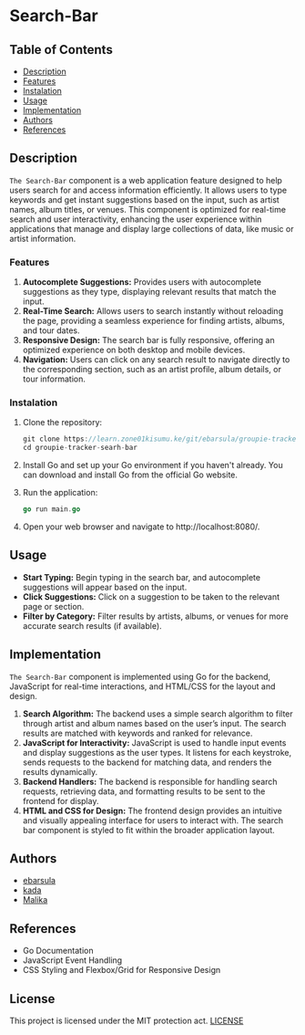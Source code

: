 # Search-Bar

## Table of Contents
- [Description](#description)
- [Features](#features)
- [Instalation](#instalation)
- [Usage](#usage)
- [Implementation](#implementation)
- [Authors](#authors)
- [References](#references)

## Description
`The Search-Bar` component is a web application feature designed to help users search for and access information efficiently. It allows users to type keywords and get instant suggestions based on the input, such as artist names, album titles, or venues. This component is optimized for real-time search and user interactivity, enhancing the user experience within applications that manage and display large collections of data, like music or artist information.

### Features

1. **Autocomplete Suggestions:** Provides users with autocomplete suggestions as they type, displaying relevant results that match the input.
2. **Real-Time Search:** Allows users to search instantly without reloading the page, providing a seamless experience for finding artists, albums, and tour dates.
3. **Responsive Design:** The search bar is fully responsive, offering an optimized experience on both desktop and mobile devices.
4. **Navigation:** Users can click on any search result to navigate directly to the corresponding section, such as an artist profile, album details, or tour information.

### Instalation

1. Clone the repository:
    ```go
    git clone https://learn.zone01kisumu.ke/git/ebarsula/groupie-tracker-search-bar
    cd groupie-tracker-searh-bar
    ```
2. Install Go and set up your Go environment if you haven't already. You can download and install Go from the official Go website.

3. Run the application:

    ```go
    go run main.go
    ```
4. Open your web browser and navigate to http://localhost:8080/.


## Usage

- **Start Typing:** Begin typing in the search bar, and autocomplete suggestions will appear based on the input.
- **Click Suggestions:** Click on a suggestion to be taken to the relevant page or section.
- **Filter by Category:** Filter results by artists, albums, or venues for more accurate search results (if available).

## Implementation

`The Search-Bar` component is implemented using Go for the backend, JavaScript for real-time interactions, and HTML/CSS for the layout and design.
1. **Search Algorithm:** The backend uses a simple search algorithm to filter through artist and album names based on the user’s input. The search results are matched with keywords and ranked for relevance.
2. **JavaScript for Interactivity:** JavaScript is used to handle input events and display suggestions as the user types. It listens for each keystroke, sends requests to the backend for matching data, and renders the results dynamically.
3. **Backend Handlers:** The backend is responsible for handling search requests, retrieving data, and formatting results to be sent to the frontend for display.
4. **HTML and CSS for Design:** The frontend design provides an intuitive and visually appealing interface for users to interact with. The search bar component is styled to fit within the broader application layout.

## Authors

- [ebarsula](https://learn.zone01kisumu.ke/git/ebarsula)
- [kada](https://learn.zone01kisumu.ke/git/kada)
- [Malika](https://learn.zone01kisumu.ke/git/masman)


## References
- Go Documentation
- JavaScript Event Handling
- CSS Styling and Flexbox/Grid for Responsive Design

## License
This project is licensed under the MIT protection act. [LICENSE](./LICENSE)
